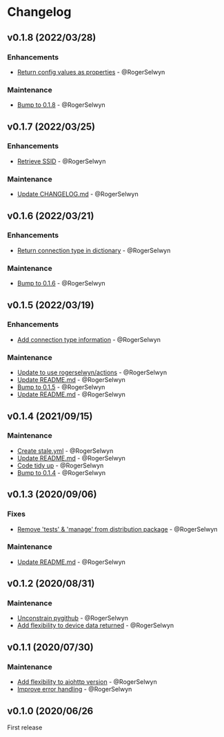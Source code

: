 # Changelog

## v0.1.8 (2022/03/28)
### Enhancements
- [Return config values as properties](https://github.com/RogerSelwyn/skyq_hub/commit/6bda1dd8ae49e3871bc2ad8ab294d3fe855728fc) - @RogerSelwyn

### Maintenance
- [Bump to 0.1.8](https://github.com/RogerSelwyn/skyq_hub/commit/fcf852863644a0b2b448a945b528723808e9422b) - @RogerSelwyn

## v0.1.7 (2022/03/25)
### Enhancements
- [Retrieve SSID](https://github.com/RogerSelwyn/skyq_hub/commit/4864c37db2f167e7a4fb026024becbf30299e3a6) - @RogerSelwyn
### Maintenance
- [Update CHANGELOG.md](https://github.com/RogerSelwyn/skyq_hub/commit/25cdd4a7910fe0bcc9000c53007e92cff02c6ee1) - @RogerSelwyn

## v0.1.6 (2022/03/21)
### Enhancements
- [Return connection type in dictionary](https://github.com/RogerSelwyn/skyq_hub/commit/d1f87a5c67335474e42f4c93e647891bb80b26cb) - @RogerSelwyn

### Maintenance
- [Bump to 0.1.6](https://github.com/RogerSelwyn/skyq_hub/commit/764a7ce4b27a8e0bc9045d4b383e8817b7598a14) - @RogerSelwyn

## v0.1.5 (2022/03/19)
### Enhancements
- [Add connection type information](https://github.com/RogerSelwyn/skyq_hub/commit/13a33fc04cd3541d0909e3fbb25289d0d51590b2) - @RogerSelwyn

### Maintenance
- [Update to use rogerselwyn/actions](https://github.com/RogerSelwyn/skyq_hub/commit/d4f7a918d986b56b8bc1a94647fb4057cd61292b) - @RogerSelwyn
- [Update README.md](https://github.com/RogerSelwyn/skyq_hub/commit/867b35e057d13050316dd3425137371073868648) - @RogerSelwyn
- [Bump to 0.1.5](https://github.com/RogerSelwyn/skyq_hub/commit/8007cc5c8d201d1608df5f8b4dd32793e5691d24) - @RogerSelwyn
- [Update README.md](https://github.com/RogerSelwyn/skyq_hub/commit/13a13f4a44949cbe1b5cefde05c80c9755ab34c5) - @RogerSelwyn

## v0.1.4 (2021/09/15)
### Maintenance
- [Create stale.yml](https://github.com/RogerSelwyn/skyq_hub/commit/1d31aaf56312f8a83d39e33137bb525005fb238e) - @RogerSelwyn
- [Update README.md](https://github.com/RogerSelwyn/skyq_hub/commit/e52d8bea9ebb8d6c26961332d1ee5f4773702b85) - @RogerSelwyn
- [Code tidy up](https://github.com/RogerSelwyn/skyq_hub/commit/e53eea29db5bc6965145928b71f9d54eb18182a7) - @RogerSelwyn
- [Bump to 0.1.4](https://github.com/RogerSelwyn/skyq_hub/commit/f0359f8ddb32387c0690f07657f1b73b2fc48c4c) - @RogerSelwyn

## v0.1.3 (2020/09/06)
### Fixes
- [Remove 'tests' & 'manage' from distribution package](https://github.com/RogerSelwyn/skyq_hub/commit/cdaf7526dbf8acbaa53227002ec2628d8645f19c) - @RogerSelwyn

### Maintenance
- [Update README.md](https://github.com/RogerSelwyn/skyq_hub/commit/6e508bce062095f97c3aa986cf04e3dbf37f4670) - @RogerSelwyn

## v0.1.2 (2020/08/31)
### Maintenance
- [Unconstrain pygithub](https://github.com/RogerSelwyn/skyq_hub/commit/9c45e6d6e2ad80f33d6afbe54dd6a9c3450eaa4b) - @RogerSelwyn
- [Add flexibility to device data returned](https://github.com/RogerSelwyn/skyq_hub/commit/d29121660bf6dac0533dc1d9804accc0ac20de16) - @RogerSelwyn

## v0.1.1 (2020/07/30)
### Maintenance
- [Add flexibility to aiohttp version](https://github.com/RogerSelwyn/skyq_hub/commit/2202398a0bd32b3dadc69b910e8be560a653cd1f) - @RogerSelwyn
- [Improve error handling](https://github.com/RogerSelwyn/skyq_hub/commit/09b43ba9263d87c622cdb381c5f7e42137f8bbc1) - @RogerSelwyn

## v0.1.0 (2020/06/26
First release
